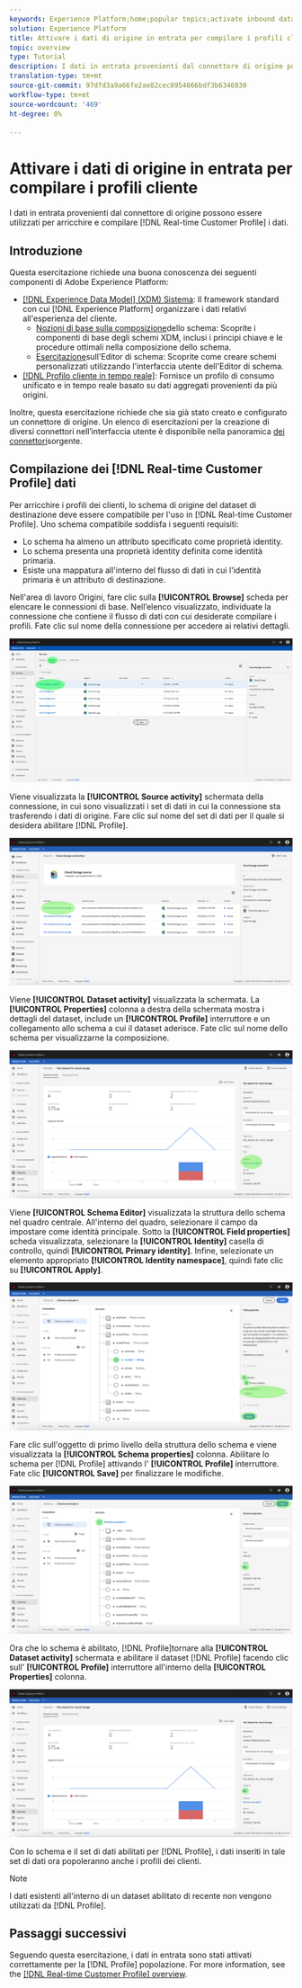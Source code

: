 ```yaml
---
keywords: Experience Platform;home;popular topics;activate inbound data;populate profile;populate rtcp;populated unified profile
solution: Experience Platform
title: Attivare i dati di origine in entrata per compilare i profili cliente
topic: overview
type: Tutorial
description: I dati in entrata provenienti dal connettore di origine possono essere utilizzati per arricchire e compilare i dati del profilo cliente in tempo reale.
translation-type: tm+mt
source-git-commit: 97dfd3a9a66fe2ae82cec8954066bdf3b6346830
workflow-type: tm+mt
source-wordcount: '469'
ht-degree: 0%

---
```



# Attivare i dati di origine in entrata per compilare i profili cliente

I dati in entrata provenienti dal connettore di origine possono essere utilizzati per arricchire e compilare [!DNL Real-time Customer Profile] i dati.

## Introduzione

Questa esercitazione richiede una buona conoscenza dei seguenti componenti di Adobe Experience Platform:

- [[!DNL Experience Data Model] (XDM) Sistema](../../../xdm/home.md): Il framework standard con cui [!DNL Experience Platform] organizzare i dati relativi all&#39;esperienza del cliente.
   - [Nozioni di base sulla composizione](../../../xdm/schema/composition.md)dello schema: Scoprite i componenti di base degli schemi XDM, inclusi i principi chiave e le procedure ottimali nella composizione dello schema.
   - [Esercitazione](../../../xdm/tutorials/create-schema-ui.md)sull&#39;Editor di schema: Scoprite come creare schemi personalizzati utilizzando l&#39;interfaccia utente dell&#39;Editor di schema.
- [[!DNL Profilo cliente in tempo reale]](../../../profile/home.md): Fornisce un profilo di consumo unificato e in tempo reale basato su dati aggregati provenienti da più origini.

Inoltre, questa esercitazione richiede che sia già stato creato e configurato un connettore di origine.  Un elenco di esercitazioni per la creazione di diversi connettori nell’interfaccia utente è disponibile nella panoramica [dei connettori](../../home.md)sorgente.

## Compilazione dei [!DNL Real-time Customer Profile] dati

Per arricchire i profili dei clienti, lo schema di origine del dataset di destinazione deve essere compatibile per l&#39;uso in [!DNL Real-time Customer Profile]. Uno schema compatibile soddisfa i seguenti requisiti:

- Lo schema ha almeno un attributo specificato come proprietà identity.
- Lo schema presenta una proprietà identity definita come identità primaria.
- Esiste una mappatura all&#39;interno del flusso di dati in cui l&#39;identità primaria è un attributo di destinazione.

Nell&#39;area di lavoro Origini, fare clic sulla **[!UICONTROL Browse]** scheda per elencare le connessioni di base. Nell’elenco visualizzato, individuate la connessione che contiene il flusso di dati con cui desiderate compilare i profili. Fate clic sul nome della connessione per accedere ai relativi dettagli.

![](../../images/tutorials/dataflow/cloud-storage/batch/browse.png)

Viene visualizzata la **[!UICONTROL Source activity]** schermata della connessione, in cui sono visualizzati i set di dati in cui la connessione sta trasferendo i dati di origine. Fare clic sul nome del set di dati per il quale si desidera abilitare [!DNL Profile].

![](../../images/tutorials/dataflow/cloud-storage/batch/dataset-dataflow.png)

Viene **[!UICONTROL Dataset activity]** visualizzata la schermata. La **[!UICONTROL Properties]** colonna a destra della schermata mostra i dettagli del dataset, include un **[!UICONTROL Profile]** interruttore e un collegamento allo schema a cui il dataset aderisce. Fate clic sul nome dello schema per visualizzarne la composizione.

![](../../images/tutorials/dataflow/cloud-storage/batch/select-dataset-schema.png)

Viene **[!UICONTROL Schema Editor]** visualizzata la struttura dello schema nel quadro centrale. All&#39;interno del quadro, selezionare il campo da impostare come identità principale. Sotto la **[!UICONTROL Field properties]** scheda visualizzata, selezionare la **[!UICONTROL Identity]** casella di controllo, quindi **[!UICONTROL Primary identity]**. Infine, selezionate un elemento appropriato **[!UICONTROL Identity namespace]**, quindi fate clic su **[!UICONTROL Apply]**.

![](../../images/tutorials/dataflow/cloud-storage/batch/set-schema-identity.png)

Fare clic sull&#39;oggetto di primo livello della struttura dello schema e viene visualizzata la **[!UICONTROL Schema properties]** colonna. Abilitare lo schema per [!DNL Profile] attivando l&#39; **[!UICONTROL Profile]** interruttore. Fate clic **[!UICONTROL Save]** per finalizzare le modifiche.

![](../../images/tutorials/dataflow/cloud-storage/batch/enable-profile.png)

Ora che lo schema è abilitato, [!DNL Profile]tornare alla **[!UICONTROL Dataset activity]** schermata e abilitare il dataset [!DNL Profile] facendo clic sull&#39; **[!UICONTROL Profile]** interruttore all&#39;interno della **[!UICONTROL Properties]** colonna.

![](../../images/tutorials/dataflow/cloud-storage/batch/enable-dataset-profile.png)

Con lo schema e il set di dati abilitati per [!DNL Profile], i dati inseriti in tale set di dati ora popoleranno anche i profili dei clienti.

>[!NOTE]
>
>I dati esistenti all&#39;interno di un dataset abilitato di recente non vengono utilizzati da [!DNL Profile].

## Passaggi successivi

Seguendo questa esercitazione, i dati in entrata sono stati attivati correttamente per la [!DNL Profile] popolazione. For more information, see the [[!DNL Real-time Customer Profile] overview](../../../profile/home.md).